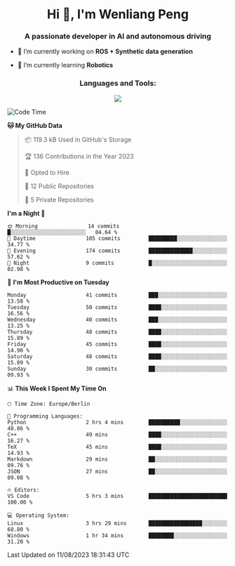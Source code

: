<h1 align="center">Hi 👋, I'm Wenliang Peng</h1>
<h3 align="center">A passionate developer in AI and autonomous driving</h3>

- 🔭 I’m currently working on **ROS + Synthetic data generation**

- 🌱 I’m currently learning **Robotics**

<!-- <h3 align="left">Connect with me:</h3> -->
<!-- <p align="left">
</p> -->

<h3 align="center">Languages and Tools:</h3>
<p align="center">
  <a href="https://skillicons.dev">
    <img src="https://skillicons.dev/icons?i=cpp,ros,docker,azure,git,linux,py,pytorch,cmake,githubactions,powershell,md&perline=6" />
  </a>
</p>


<!-- <p><img align="center" src="https://github-readme-stats.vercel.app/api/top-langs?username=bpwl0121&show_icons=true&locale=en&layout=compact" alt="bpwl0121" /></p> -->

<!-- <p><img align="center" src="https://github-readme-streak-stats.herokuapp.com/?user=bpwl0121&" alt="bpwl0121" /></p> -->

<!--START_SECTION:waka-->
![Code Time](http://img.shields.io/badge/Code%20Time-131%20hrs%2019%20mins-blue)

**🐱 My GitHub Data** 

> 📦 119.3 kB Used in GitHub's Storage 
 > 
> 🏆 136 Contributions in the Year 2023
 > 
> 💼 Opted to Hire
 > 
> 📜 12 Public Repositories 
 > 
> 🔑 5 Private Repositories 
 > 
**I'm a Night 🦉** 

```text
🌞 Morning                14 commits          █░░░░░░░░░░░░░░░░░░░░░░░░   04.64 % 
🌆 Daytime                105 commits         █████████░░░░░░░░░░░░░░░░   34.77 % 
🌃 Evening                174 commits         ██████████████░░░░░░░░░░░   57.62 % 
🌙 Night                  9 commits           █░░░░░░░░░░░░░░░░░░░░░░░░   02.98 % 
```
📅 **I'm Most Productive on Tuesday** 

```text
Monday                   41 commits          ███░░░░░░░░░░░░░░░░░░░░░░   13.58 % 
Tuesday                  50 commits          ████░░░░░░░░░░░░░░░░░░░░░   16.56 % 
Wednesday                40 commits          ███░░░░░░░░░░░░░░░░░░░░░░   13.25 % 
Thursday                 48 commits          ████░░░░░░░░░░░░░░░░░░░░░   15.89 % 
Friday                   45 commits          ████░░░░░░░░░░░░░░░░░░░░░   14.90 % 
Saturday                 48 commits          ████░░░░░░░░░░░░░░░░░░░░░   15.89 % 
Sunday                   30 commits          ██░░░░░░░░░░░░░░░░░░░░░░░   09.93 % 
```


📊 **This Week I Spent My Time On** 

```text
🕑︎ Time Zone: Europe/Berlin

💬 Programming Languages: 
Python                   2 hrs 4 mins        ██████████░░░░░░░░░░░░░░░   40.86 % 
C++                      49 mins             ████░░░░░░░░░░░░░░░░░░░░░   16.27 % 
TeX                      45 mins             ████░░░░░░░░░░░░░░░░░░░░░   14.93 % 
Markdown                 29 mins             ██░░░░░░░░░░░░░░░░░░░░░░░   09.76 % 
JSON                     27 mins             ██░░░░░░░░░░░░░░░░░░░░░░░   09.08 % 

🔥 Editors: 
VS Code                  5 hrs 3 mins        █████████████████████████   100.00 % 

💻 Operating System: 
Linux                    3 hrs 29 mins       █████████████████░░░░░░░░   68.80 % 
Windows                  1 hr 34 mins        ████████░░░░░░░░░░░░░░░░░   31.20 % 
```


 Last Updated on 11/08/2023 18:31:43 UTC
<!--END_SECTION:waka-->
